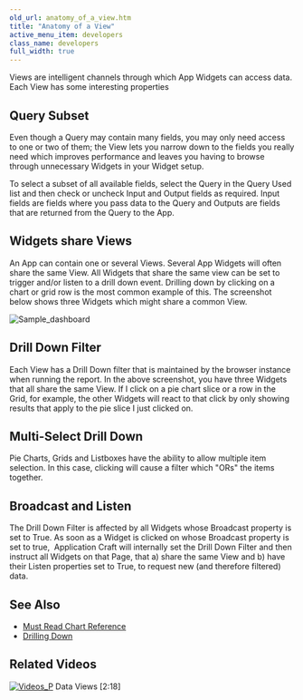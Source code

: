 ```yaml
---
old_url: anatomy_of_a_view.htm
title: "Anatomy of a View"
active_menu_item: developers
class_name: developers
full_width: true
---
```



Views are intelligent channels through which App Widgets can access data. Each View has some interesting properties

## Query Subset

Even though a Query may contain many fields, you may only need access to one or two of them; the View lets you narrow down to the fields you really need which improves performance and leaves you having to browse through unnecessary Widgets in your Widget setup.

To select a subset of all available fields, select the Query in the Query Used list and then check or uncheck Input and Output fields as required. Input fields are fields where you pass data to the Query and Outputs are fields that are returned from the Query to the App.

## Widgets share Views

An App can contain one or several Views. Several App Widgets will often share the same View. All Widgets that share the same view can be set to trigger and/or listen to a drill down event. Drilling down by clicking on a chart or grid row is the most common example of this. The screenshot below shows three Widgets which might share a common View.

![Sample\_dashboard](/img/docs/sample_dashboard.zoom62.png)

## Drill Down Filter

Each View has a Drill Down filter that is maintained by the browser instance when running the report. In the above screenshot, you have three Widgets that all share the same View. If I click on a pie chart slice or a row in the Grid, for example, the other Widgets will react to that click by only showing results that apply to the pie slice I just clicked on.

## Multi-Select Drill Down

Pie Charts, Grids and Listboxes have the ability to allow multiple item selection. In this case, clicking will cause a filter which "ORs" the items together.

## Broadcast and Listen

The Drill Down Filter is affected by all Widgets whose Broadcast property is set to True. As soon as a Widget is clicked on whose Broadcast property is set to true,  Application Craft will internally set the Drill Down Filter and then instruct all Widgets on that Page, that a) share the same View and b) have their Listen properties set to True, to request new (and therefore filtered) data.

## See Also

 - [Must Read Chart Reference](/developers/documentation/product-guide/advanced-features/data-integration-reporting-dashboards/chart-reference)
 - [Drilling Down](/developers/documentation/product-guide/advanced-features/data-integration-reporting-dashboards/drilling-down)

## Related Videos

[![Videos\_P](/img/docs/videos_p.png)](http://www.youtube.com/v/bSpGoTvBrW4?autoplay=1&hd=1&fs=1&showsearch=0&rel=0&) Data Views [2:18]

